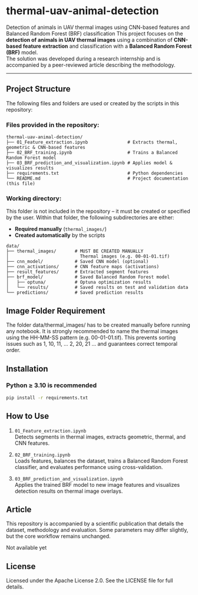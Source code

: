# thermal-uav-animal-detection
Detection of animals in UAV thermal images using CNN-based features and Balanced Random Forest (BRF) classification
This project focuses on the **detection of animals in UAV thermal images** using a combination of **CNN-based feature extraction** and classification with a **Balanced Random Forest (BRF)** model.  
The solution was developed during a research internship and is accompanied by a peer-reviewed article describing the methodology.

---

## Project Structure

The following files and folders are used or created by the scripts in this repository:

### Files provided in the repository:
```text
thermal-uav-animal-detection/
├── 01_Feature_extraction.ipynb               # Extracts thermal, geometric & CNN-based features
├── 02_BRF_training.ipynb                     # Trains a Balanced Random Forest model
├── 03_BRF_prediction_and_visualization.ipynb # Applies model & visualizes results
├── requirements.txt                          # Python dependencies
└── README.md                                 # Project documentation (this file)
```
### Working directory:

This folder is not included in the repository – it must be created or specified by the user.
Within that folder, the following subdirectories are either:
- **Required manually** (`thermal_images/`)
- **Created automatically** by the scripts
```text
data/
├── thermal_images/       # MUST BE CREATED MANUALLY
│                           Thermal images (e.g. 00-01-01.tif)
├── cnn_model/            # Saved CNN model (optional)
├── cnn_activations/      # CNN feature maps (activations)
├── result_features/      # Extracted segment features
├── brf_model/            # Saved Balanced Random Forest model
│   ├── optuna/           # Optuna optimization results
│   └── results/          # Saved results on test and validation data
└── predictions/          # Saved prediction results

```

## Image Folder Requirement
The folder data/thermal_images/ has to be created manually before running any notebook.
It is strongly recommended to name the thermal images using the HH-MM-SS pattern (e.g. 00-01-01.tif).
This prevents sorting issues such as 1, 10, 11, … 2, 20, 21 … and guarantees correct temporal order.

## Installation
### Python ≥ 3.10 is recommended
```bash
pip install -r requirements.txt
```

## How to Use
1. `01_Feature_extraction.ipynb`  
   Detects segments in thermal images, extracts geometric, thermal, and CNN features.

2. `02_BRF_training.ipynb`  
   Loads features, balances the dataset, trains a Balanced Random Forest classifier, and evaluates performance using cross-validation.

3. `03_BRF_prediction_and_visualization.ipynb`  
   Applies the trained BRF model to new image features and visualizes detection results on thermal image overlays.

## Article
This repository is accompanied by a scientific publication that details the dataset, methodology and evaluation.
Some parameters may differ slightly, but the core workflow remains unchanged.
<!-- 
D. Włodarczyk, G. Jóźków, "Hoofed animal detection in UAV thermal images using Balanced Random Forest and CNN features", 
Reports on Geodesy and Geoinformatics, Submitted, 2025.
-->
Not available yet

## License
Licensed under the Apache License 2.0.
See the LICENSE file for full details.
